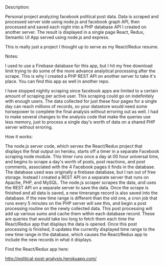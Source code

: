 Description:

Personal project analyzing facebook political post data. Data is scraped and processed server side using node.js and facebook graph API, then processed and saved each night into a PHP database API I created on another server. The result is displayed in a single page React, Redux, Semantic UI App served using node.js and express.

This is really just a project I thought up to serve as my React/Redux resume.

Notes:

I used to use a Firebase database for this app, but I hit my free download limit trying to do some of the more advance analytical processing after the scrape. This is why I created a PHP REST API on another server to take it's place. You can find this app as well in another repo.

I have stopped nightly scraping since facebook apps are limited to a certain amount of scraping per active user. This scraping could go on indefinitely with enough users. The data collected for just these four pages for a single day can reach millions of records, so your datastore would need some horsepower to complete the final analysis without erroring out as well. I had to make several changes to the analysis code that make the queries use less memory, just to process a single day's worth of data on a shared PHP server without erroring.

How it works:

The node.js server code, which serves the React/Redux project that displays the final output on heroku, starts off a timer in a separate Facebook scraping node module. This timer runs once a day at 00 hour universal time, and begins to scrape a day's worth of posts, post reactions, and post comments, associated with the 4 Facebook pages it finds in the database. The database used was originally a firebase database, but I ran out of free storage. Instead I created a REST API on a separate server that runs on Apache, PHP, and MySQL. The node.js scraper scrapes the data, and uses the REST API on a separate server to save the data. Once the scrape is finished and all data is saved, a new timerange record is also saved into the database. If the new time range is different than the old one, a cron job that runs every 5 minutes on the PHP server will see this, and begin a post processing routine on the newly collected data. This post processing will add up various sums and cache them within each database record. These are queries that would take too long to fetch them each time the React/Redux app that displays the data is opened. Once this post processing is finished, it updates the currently displayed time range to the new time range in the database, which causes the React/Redux app to include the new records in what it displays.

Find the React/Redux app here:

http://political-post-analysis.herokuapp.com/